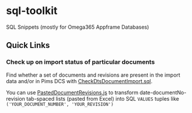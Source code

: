 # sql-toolkit

SQL Snippets (mostly for Omega365 Appframe Databases)

## Quick Links

### Check up on import status of particular documents

Find whether a set of documents and revisions are present in the import data and/or in Pims DCS with [CheckDtsDocumentImport.sql](src/dcs_integration/CheckDtsDocumentImport.sql).

You can use [PastedDocumentRevisions.js](src/dcs_integration/PastedDocumentRevisions.js) to transform date-documentNo-revision tab-spaced lists (pasted from Excel) into SQL ```VALUES``` tuples like ```('YOUR_DOCUMENT_NUMBER', 'YOUR_REVISION')```
